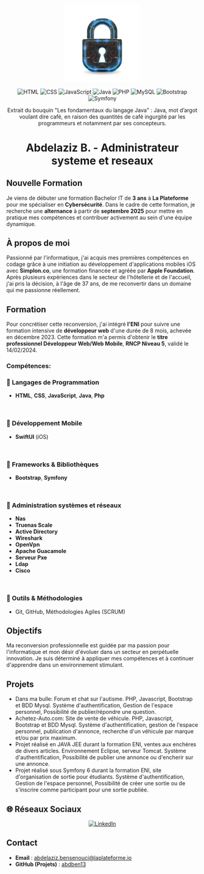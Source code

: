 <p align="center">
  <img src="cybersecurity.jpg" alt="Bienvenue sur mon GitHub" style="width: 40%;">
</p>
<p align="center">
   <img src="https://img.shields.io/badge/HTML-E34F26?style=for-the-badge&logo=html5&logoColor=white" alt="HTML">
   <img src="https://img.shields.io/badge/CSS-1572B6?style=for-the-badge&logo=css3&logoColor=white" alt="CSS">
  <img src="https://img.shields.io/badge/JavaScript-F7DF1E?style=for-the-badge&logo=javascript&logoColor=black" alt="JavaScript">
   <img src="https://img.shields.io/badge/Java-007396?style=for-the-badge&logo=java&logoColor=white" alt="Java">
   <img src="https://img.shields.io/badge/PHP-777BB4?style=for-the-badge&logo=php&logoColor=white" alt="PHP">
   <img src="https://img.shields.io/badge/MySQL-4479A1?style=for-the-badge&logo=mysql&logoColor=white" alt="MySQL">
   <img src="https://img.shields.io/badge/Bootstrap-7952B3?style=for-the-badge&logo=bootstrap&logoColor=white" alt="Bootstrap">
   <img src="https://img.shields.io/badge/Symfony-000000?style=for-the-badge&logo=symfony&logoColor=white" alt="Symfony">
</p>

<p align="center">
  Extrait du bouquin "Les fondamentaux du langage Java" : Java, mot d’argot voulant dire café, en raison des quantités de café ingurgité par les programmeurs et notamment par ses concepteurs.
</p>

<h1 align="center">Abdelaziz B. - Administrateur systeme et reseaux</h1>

## Nouvelle Formation
Je viens de débuter une formation Bachelor IT de **3 ans** à **La Plateforme** pour me spécialiser en **Cybersécurité**. Dans le cadre de cette formation, je recherche une **alternance** à partir de **septembre 2025** pour mettre en pratique mes compétences et contribuer activement au sein d'une équipe dynamique.

## À propos de moi
Passionné par l'informatique, j'ai acquis mes premières compétences en codage grâce à une initiation au développement d'applications mobiles iOS avec **Simplon.co**, une formation financée et agréée par **Apple Foundation**. Après plusieurs expériences dans le secteur de l'hôtellerie et de l'accueil, j'ai pris la décision, à l'âge de 37 ans, de me reconvertir dans un domaine qui me passionne réellement.

## Formation
Pour concrétiser cette reconversion, j'ai intégré **l'ENI** pour suivre une formation intensive de **développeur web** d'une durée de 8 mois, achevée en décembre 2023. Cette formation m'a permis d'obtenir le **titre professionnel Développeur Web/Web Mobile**, **RNCP Niveau 5**, validé le 14/02/2024.

### Compétences:

### 🔹 Langages de Programmation
- **HTML**, **CSS**, **JavaScript**, **Java**, **Php**
<br>

### 🔹 Développement Mobile
- **SwiftUI** (iOS)
<br>

### 🔹 Frameworks & Bibliothèques
- **Bootstrap**, **Symfony**
<br>

### 🔹 Administration systèmes et réseaux
- **Nas**
- **Truenas Scale**
- **Active Directory**
- **Wireshark**
- **OpenVpn**
- **Apache Guacamole**
- **Serveur Pxe**
- **Ldap**
- **Cisco**
<br>
  
### 🔹 Outils & Méthodologies
- Git, GitHub, Méthodologies Agiles (SCRUM)

## Objectifs
Ma reconversion professionnelle est guidée par ma passion pour l'informatique et mon désir d'évoluer dans un secteur en perpétuelle innovation. Je suis déterminé à appliquer mes compétences et à continuer d'apprendre dans un environnement stimulant.

## Projets
- Dans ma bulle: Forum et chat sur l'autisme. PHP, Javascript, Bootstrap et BDD Mysql. Système d'authentification, Gestion de l'espace personnel, Possibilité de publier/répondre une     question.
- Achetez-Auto.com: Site de vente de véhicule. PHP, Javascript, Bootstrap et BDD Mysql. Système d'authentification, gestion de l'espace personnel, publication d'annonce, recherche     d'un véhicule par marque et/ou par prix maximum.
- Projet réalisé en JAVA JEE durant la formation ENI, ventes aux enchères de divers
  articles. Environnement Eclipse, serveur Tomcat. Système d'authentification, Possibilité de publier une annonce ou
  d'encherir sur une annonce.
- Projet réalisé sous Symfony 6 durant la formation ENI, site d'organisation de sortie pour
  étudiants. Système d'authentification, Gestion de l'espace personnel, Possibilité de créer une sortie ou de s'inscrire comme participant pour une
  sortie publiée.

## 🌐 Réseaux Sociaux
<p align="center">
<a href="https://www.linkedin.com/in/abdelaziz-b-35394a274/" target="_blank">
  <img src="https://img.shields.io/badge/-LinkedIn-blue?style=for-the-badge&logo=linkedin&logoColor=white" alt="LinkedIn">
</a></p>

## Contact
- **Email** : abdelaziz.bensenouci@laplateforme.io
- **GitHub (Projets)** : <a href="https://github.com/abdben13">abdben13</a>
